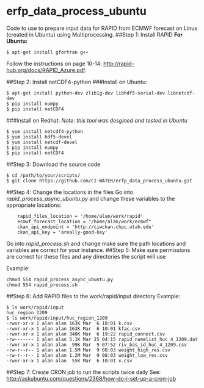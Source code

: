 # erfp_data_process_ubuntu
Code to use to prepare input data for RAPID from ECMWF forecast on Linux (created in Ubuntu) using Multiprocessing.
##Step 1: Install RAPID
**For Ubuntu:**
```
$ apt-get install gfortran g++
```
Follow the instructions on page 10-14: http://rapid-hub.org/docs/RAPID_Azure.pdf.

##Step 2: Install netCDF4-python
###Install on Ubuntu:
```
$ apt-get install python-dev zlib1g-dev libhdf5-serial-dev libnetcdf-dev 
$ pip install numpy
$ pip install netCDF4
```
###Install on Redhat:
*Note: this tool was desgined and tested in Ubuntu*
```
$ yum install netcdf4-python
$ yum install hdf5-devel
$ yum install netcdf-devel
$ pip install numpy
$ pip install netCDF4
```
##Step 3: Download the source code
```
$ cd /path/to/your/scripts/
$ git clone https://github.com/CI-WATER/erfp_data_process_ubuntu.git
```
##Step 4: Change the locations in the files
Go into *rapid_process_async_ubuntu.py* and change these variables to the appropriate locations:
```
    rapid_files_location = '/home/alan/work/rapid'
    ecmwf_forecast_location = "/home/alan/work/ecmwf"
    ckan_api_endpoint = 'http://ciwckan.chpc.utah.edu'
    ckan_api_key = 'areally-good-key'
```
Go into *rapid_process.sh* and change make sure the path locations and variables are correct for your instance.
##Step 5: Make sure permissions are correct for these files and any directories the script will use

Example:
```
chmod 554 rapid_process_async_ubuntu.py
chmod 554 rapid_process.sh
```
##Step 6: Add RAPID files to the work/rapid/input directory
Example:
```
$ ls work/rapid/input
huc_region_1209
$ ls work/rapid/input/huc_region_1209
-rwxr-xr-x 1 alan alan 163K Mar  6 10:01 k.csv
-rwxr-xr-x 1 alan alan 163K Mar  6 10:01 kfac.csv
-rwxr-xr-x 1 alan alan 340K Mar  6 19:22 rapid_connect.csv
-rw------- 1 alan alan 5.1K Mar 25 04:15 rapid_namelist_huc_4_1209.dat
-rwxr-xr-x 1 alan alan  99K Mar  9 07:52 riv_bas_id_huc_4_1209.csv
-rw-r--r-- 1 alan alan 1.5M Mar  9 08:03 weight_high_res.csv
-rw-r--r-- 1 alan alan 1.2M Mar  9 08:03 weight_low_res.csv
-rwxr-xr-x 1 alan alan  55K Mar  6 10:01 x.csv
```
##Step 7: Create CRON job to run the scripts twice daily
See: http://askubuntu.com/questions/2368/how-do-i-set-up-a-cron-job
